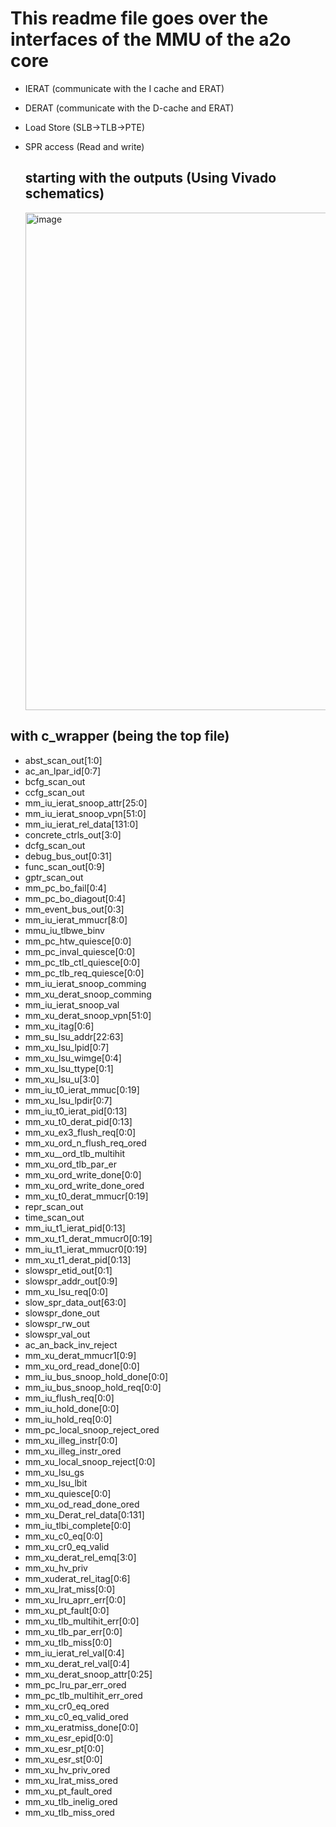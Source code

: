 # This readme file goes over the interfaces of the MMU of the a2o core 

- IERAT (communicate with the I cache and  ERAT)
- DERAT (communicate with the D-cache and ERAT)
- Load Store (SLB->TLB->PTE)
- SPR access (Read and write)

  ## starting with the outputs (Using Vivado schematics)

  <img width="918" height="796" alt="image" src="https://github.com/user-attachments/assets/684811ef-ff6b-44ad-987d-664d64f80efd" />

## with c_wrapper (being the top file) 

- abst_scan_out[1:0]
- ac_an_lpar_id[0:7]
- bcfg_scan_out
- ccfg_scan_out
- mm_iu_ierat_snoop_attr[25:0]
- mm_iu_ierat_snoop_vpn[51:0]
- mm_iu_ierat_rel_data[131:0]
- concrete_ctrls_out[3:0]
- dcfg_scan_out
- debug_bus_out[0:31]
- func_scan_out[0:9]
- gptr_scan_out
- mm_pc_bo_fail[0:4]
- mm_pc_bo_diagout[0:4]
- mm_event_bus_out[0:3]
- mm_iu_ierat_mmucr[8:0]
- mmu_iu_tlbwe_binv
- mm_pc_htw_quiesce[0:0]
- mm_pc_inval_quiesce[0:0]
- mm_pc_tlb_ctl_quiesce[0:0]
- mm_pc_tlb_req_quiesce[0:0]
- mm_iu_ierat_snoop_comming
- mm_xu_derat_snoop_comming
- mm_iu_ierat_snoop_val
- mm_xu_derat_snoop_vpn[51:0]
- mm_xu_itag[0:6]
- mm_su_lsu_addr[22:63]
- mm_xu_lsu_lpid[0:7]
- mm_xu_lsu_wimge[0:4]
- mm_xu_lsu_ttype[0:1]
- mm_xu_lsu_u[3:0]
- mm_iu_t0_ierat_mmuc[0:19]
- mm_xu_lsu_lpdir[0:7]
- mm_iu_t0_ierat_pid[0:13]
- mm_xu_t0_derat_pid[0:13]
- mm_xu_ex3_flush_req[0:0]
- mm_xu_ord_n_flush_req_ored
- mm_xu__ord_tlb_multihit
- mm_xu_ord_tlb_par_er
- mm_xu_ord_write_done[0:0]
- mm_xu_ord_write_done_ored
- mm_xu_t0_derat_mmucr[0:19]
- repr_scan_out
- time_scan_out
- mm_iu_t1_ierat_pid[0:13]
- mm_xu_t1_derat_mmucr0[0:19]
- mm_iu_t1_ierat_mmucr0[0:19]
- mm_xu_t1_derat_pid[0:13]
- slowspr_etid_out[0:1]
- slowspr_addr_out[0:9]
- mm_xu_lsu_req[0:0]
- slow_spr_data_out[63:0]
- slowspr_done_out
- slowspr_rw_out
- slowspr_val_out
- ac_an_back_inv_reject
- mm_xu_derat_mmucr1[0:9]
- mm_xu_ord_read_done[0:0]
- mm_iu_bus_snoop_hold_done[0:0]
- mm_iu_bus_snoop_hold_req[0:0]
- mm_iu_flush_req[0:0]
- mm_iu_hold_done[0:0]
- mm_iu_hold_req[0:0]
- mm_pc_local_snoop_reject_ored
- mm_xu_illeg_instr[0:0]
- mm_xu_illeg_instr_ored
- mm_xu_local_snoop_reject[0:0]
- mm_xu_lsu_gs
- mm_xu_lsu_lbit
- mm_xu_quiesce[0:0]
- mm_xu_od_read_done_ored
- mm_xu_Derat_rel_data[0:131]
- mm_iu_tlbi_complete[0:0]
- mm_xu_c0_eq[0:0]
- mm_xu_cr0_eq_valid
- mm_xu_derat_rel_emq[3:0]
- mm_xu_hv_priv
- mm_xuderat_rel_itag[0:6]
- mm_xu_lrat_miss[0:0]
- mm_xu_lru_aprr_err[0:0]
- mm_xu_pt_fault[0:0]
- mm_xu_tlb_multihit_err[0:0]
- mm_xu_tlb_par_err[0:0]
- mm_xu_tlb_miss[0:0]
- mm_iu_ierat_rel_val[0:4]
- mm_xu_derat_rel_val[0:4]
- mm_xu_derat_snoop_attr[0:25]
- mm_pc_lru_par_err_ored
- mm_pc_tlb_multihit_err_ored
- mm_xu_cr0_eq_ored
- mm_xu_c0_eq_valid_ored
- mm_xu_eratmiss_done[0:0]
- mm_xu_esr_epid[0:0]
- mm_xu_esr_pt[0:0]
- mm_xu_esr_st[0:0]
- mm_xu_hv_priv_ored
- mm_xu_lrat_miss_ored
- mm_xu_pt_fault_ored
- mm_xu_tlb_inelig_ored
- mm_xu_tlb_miss_ored
  

  
